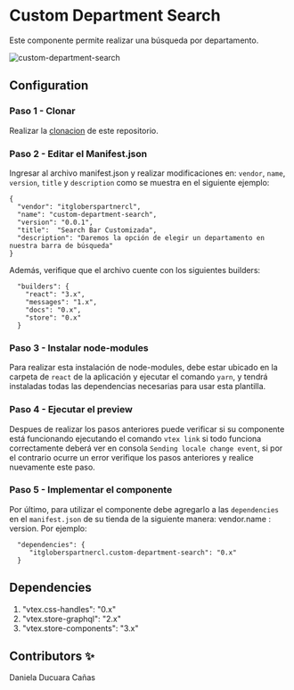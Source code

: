 # Custom Department Search

Este componente permite realizar una búsqueda por departamento. 

![custom-department-search](https://user-images.githubusercontent.com/92064924/204350625-b421481f-d674-4229-ae10-9bb241509d5a.png)

## Configuration 

### Paso 1 - Clonar

Realizar la [clonacion](git@github.com:Daniela1421/itgloberspartnercl-custom-department-search.git) de este repositorio.

### Paso 2 - Editar el Manifest.json 

Ingresar al archivo manifest.json y realizar modificaciones en: `vendor`, `name`, `version`, `title` y `description`
como se muestra en el siguiente ejemplo: 
```
{
  "vendor": "itgloberspartnercl",
  "name": "custom-department-search",
  "version": "0.0.1",
  "title":  "Search Bar Customizada",
  "description": "Daremos la opción de elegir un departamento en nuestra barra de búsqueda"
}
```
Además, verifique que el archivo cuente con los siguientes builders: 
```
  "builders": {
    "react": "3.x",
    "messages": "1.x",
    "docs": "0.x",
    "store": "0.x"
  }
```
### Paso 3 - Instalar node-modules

Para realizar esta instalación de node-modules, debe estar ubicado en la carpeta de `react` de la aplicación y ejecutar el comando `yarn`, y tendrá instaladas todas las dependencias necesarias para usar esta plantilla.

### Paso 4 - Ejecutar el preview

Despues de realizar los pasos anteriores puede verificar si su componente está funcionando ejecutando el comando `vtex link` si todo funciona correctamente deberá ver en consola `Sending locale change event`, si por el contrario ocurre un error verifique los pasos anteriores y realice nuevamente este paso. 

### Paso 5 - Implementar el componente

Por último, para utilizar el componente debe agregarlo a las `dependencies` en el `manifest.json` de su tienda de la siguiente manera: vendor.name : version. Por ejemplo: 
```
  "dependencies": {
     "itgloberspartnercl.custom-department-search": "0.x"
  }
```

## Dependencies

1. "vtex.css-handles": "0.x"
2. "vtex.store-graphql": "2.x"
3. "vtex.store-components": "3.x"

## Contributors ✨

Daniela Ducuara Cañas

